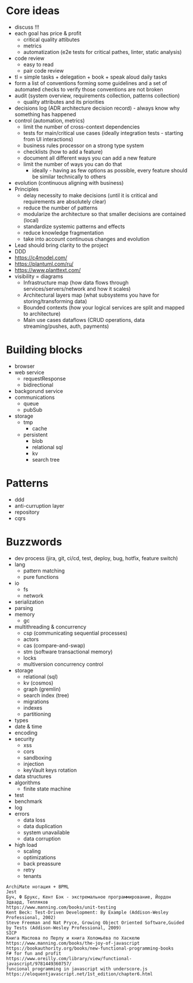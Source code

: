 # Core ideas

* discuss !!!
* each goal has price & profit
  * critical quality attibutes
  * metrics
  * automatization (e2e tests for critical pathes, linter, static analysis)
* code review
  * easy to read
  * pair code review
* tl = simple tasks + delegation + book + speak aloud daily tasks
* form a list of conventions forming some guidelines and a set of automated checks to verify those conventions are not broken
* audit (system overview, requirements collection, patterns collection)
  * quality attributes and its priorities
* decisions log (ADR architecture decision record) - always know why something has happened
* control (automation, metrics)
  * limit the number of cross-context dependencies
  * tests for main/critical use cases (ideally integration tests - starting from UI interactions)
  * business rules processor on a strong type system
  * checklists (how to add a feature)
  * document all different ways you can add a new feature
  * limit the number of ways you can do that
    * ideally - having as few options as possible, every feature should be similar technically to others
* evolution (continuous aligning with business)
* Principles
  * delay necessity to make decisions (until it is critical and requirements are absolutely clear)
  * reduce the number of patterns
  * modularize the architecture so that smaller decisions are contained (local)
  * standardize systemic patterns and effects
  * reduce knowledge fragmentation
  * take into account continuous changes and evolution
* Lead should bring clarity to the project
* DDD
* https://c4model.com/
* https://plantuml.com/ru/
* https://www.planttext.com/
* visibility = diagrams
  * Infrastructure map (how data flows through services/servers/network and how it scales)
  * Architectural layers map (what subsystems you have for storing/transforming data)
  * Bounded contexts (how your logical services are split and mapped to architecture)
  * Main use cases dataflows (CRUD operations, data streaming/pushes, auth, payments)


# Building blocks 

* browser
* web service
  * requestResponse
  * bidirectional
* backgorund service
* communications
  * queue
  * pubSub
* storage
  * tmp
    * cache
  * persistent
    * blob
    * relational sql
    * kv
    * search tree

# Patterns

* ddd
* anti-curruption layer
* repository
* cqrs

# Buzzwords

* dev process (jira, git, ci/cd, test, deploy, bug, hotfix, feature switch)
* lang
  * pattern matching
  * pure functions
* io
  * fs
  * network
* serialization
* parsing
* memory
  * gc
* multithreading & concurrency
  * csp (communicating sequential processes)
  * actors
  * cas (compare-and-swap)
  * stm (software transactional memory)
  * locks
  * multiversion concurrency control
* storage
  * relational (sql)
  * kv (cosmos)
  * graph (gremlin)
  * search index (tree)
  * migrations
  * indexes
  * partitioning
* types
* date & time
* encoding
* security
  * xss
  * cors
  * sandboxing
  * injection
  * keyVault keys rotation
* data structures
* algorithms
  * finite state machine
* test
* benchmark
* log
* errors
  * data loss
  * data duplication
  * system unavailable
  * data corruption
* high load
  * scaling
  * optimizations
  * back preassure
  * retry
  * tenants


```
ArchiMate нотация + BPML
Jest
Буч, Ф Брукс, Кент Бэк - экстремальное программирование, Йордон Эдвард, Тепляков
https://www.manning.com/books/unit-testing
Kent Beck: Test-Driven Development: By Example (Addison-Wesley Professional, 2002)
Steve Freeman and Nat Pryce, Growing Object Oriented Software,Guided by Tests (Addison-Wesley Professional, 2009)
SICP
Книга Маслова по Перлу и книга Холомьёва по Хаскелю
https://www.manning.com/books/the-joy-of-javascript
https://bookauthority.org/books/new-functional-programming-books
F# for fun and profit
https://www.oreilly.com/library/view/functional-javascript/9781449360757/
funcional programming in javascript with underscore.js
https://eloquentjavascript.net/1st_edition/chapter6.html
```
